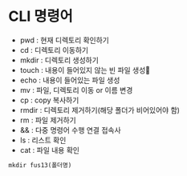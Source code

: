 # CLI 명령어

* pwd : 현재 디렉토리 확인하기
* cd :  디렉토리 이동하기
* mkdir : 디렉토리 생성하기
* touch : 내용이 들어있지 않는 빈 파일 생성
* echo : 내용이 들어있는 파일 생성
* mv : 파일, 디렉토리 이동 or 이름 변경
* cp : copy 복사하기
* rmdir : 디렉토리 제거하기(해당 폴더가 비어있어야 함)
* rm : 파일 제거하기
* && : 다중 명령어 수행 연결 접속사
* ls : 리스트 확인
* cat : 파일 내용 확인

```md
mkdir fus13(폴더명)
```